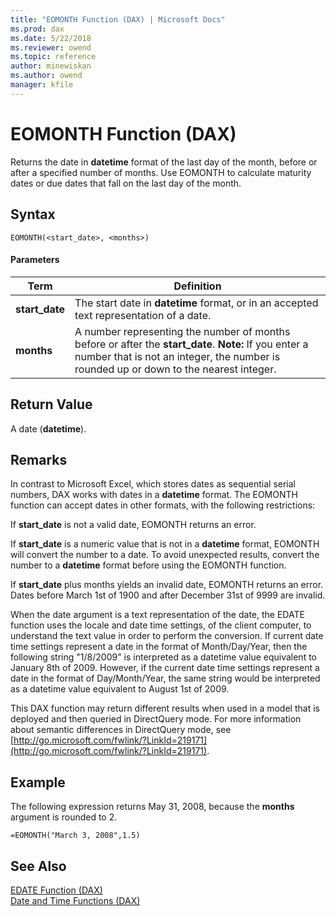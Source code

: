 ```yaml
---
title: "EOMONTH Function (DAX) | Microsoft Docs"
ms.prod: dax
ms.date: 5/22/2018
ms.reviewer: owend
ms.topic: reference
author: minewiskan
ms.author: owend
manager: kfile
---
```

# EOMONTH Function (DAX)
Returns the date in **datetime** format of the last day of the month, before or after a specified number of months. Use EOMONTH to calculate maturity dates or due dates that fall on the last day of the month.  
  
## Syntax  
  
```dax
EOMONTH(<start_date>, <months>)  
```
  
#### Parameters  
  
|Term|Definition|  
|--------|--------------|  
|**start_date**|The start date in **datetime** format, or in an accepted text representation of a date.|  
|**months**|A number representing the number of months before or after the **start_date**. **Note:** If you enter a number that is not an integer, the number is rounded up or down to the nearest integer.|  
  
## Return Value  
A date (**datetime**).  
  
## Remarks  
In contrast to Microsoft Excel, which stores dates as sequential serial numbers, DAX works with dates in a **datetime** format. The EOMONTH function can accept dates in other formats, with the following restrictions:  
  
If **start_date** is not a valid date, EOMONTH returns an error.  
  
If **start_date** is a numeric value that is not in a **datetime** format, EOMONTH will convert the number to a date. To avoid unexpected results, convert the number to a **datetime** format before using the EOMONTH function.  
  
If **start_date** plus months yields an invalid date, EOMONTH returns an error. Dates before March 1st of 1900 and after December 31st of 9999 are invalid.  
  
When the date argument is a text representation of the date, the EDATE function uses the locale and date time settings, of the client computer, to understand the text value in order to perform the conversion. If current date time settings represent a date in the format of Month/Day/Year, then the following string "1/8/2009" is interpreted as a datetime value equivalent to January 8th of 2009. However, if the current date time settings represent a date in the format of Day/Month/Year, the same string would be interpreted as a datetime value equivalent to August 1st of 2009.  
  
This DAX function may return different results when used in a model that is deployed and then queried in DirectQuery mode. For more information about semantic differences in DirectQuery mode, see  [http://go.microsoft.com/fwlink/?LinkId=219171](http://go.microsoft.com/fwlink/?LinkId=219171).  
  
## Example  
The following expression returns May 31, 2008, because the **months** argument is rounded to 2.  
  
```dax
=EOMONTH("March 3, 2008",1.5)  
```
  
## See Also  
[EDATE Function &#40;DAX&#41;](edate-function-dax.md)  
[Date and Time Functions &#40;DAX&#41;](date-and-time-functions-dax.md)  
  
